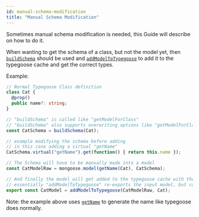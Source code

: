 ```yaml
---
id: manual-schema-modification
title: "Manual Schema Modification"
---
```


Sometimes manual schema modification is needed, this Guide will describe on how to do it.

When wanting to get the schema of a class, but not the model yet, then [`buildSchema`](../../api/functions/buildSchema.md) should be used and [`addModelToTypegoose`](../../api/functions/addModelToTypegoose.md) to add it to the typegoose cache and get the correct types.

Example:

```ts
// Normal Typegoose Class definition
class Cat {
  @prop()
  public name?: string;
}

// "buildSchema" is called like "getModelForClass"
// "buildSchema" also supports overwriting options like "getModelForClass" (essentially "getModelForClass" passes the options to "buildSchema")
const CatSchema = buildSchema(Cat);

// example modifying the schema before adding
// in this case adding a virtual "getName"
CatSchema.virtual("getName").get(function() { return this.name });

// The Schema will have to be manually made into a model
const CatModelRaw = mongoose.model(getName(Cat), CatSchema);

// And finally the model will get added to the typegoose cache with the class and also have proper types
// essentially "addModelToTypegoose" re-exports the input model, but cast as the correct typegoose type
export const CatModel = addModelToTypegoose(CatModelRaw, Cat);
```

Note: the example above uses [`getName`](../../api/functions/getName.md) to generate the name like typegoose does normally.
